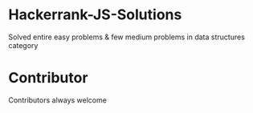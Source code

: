 # Hackerrank-JS-Solutions
Solved entire easy problems & few medium problems in data structures category

# Contributor
Contributors always welcome
